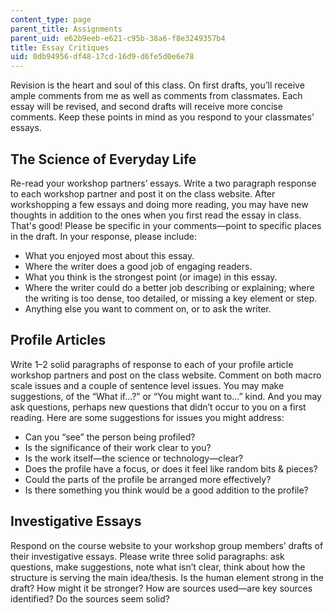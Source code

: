 ```yaml
---
content_type: page
parent_title: Assignments
parent_uid: e62b9eeb-e621-c95b-38a6-f8e3249357b4
title: Essay Critiques
uid: 0db94956-df48-17cd-16d9-d6fe5d0e6e78
---
```


Revision is the heart and soul of this class. On first drafts, you’ll receive ample comments from me as well as comments from classmates. Each essay will be revised, and second drafts will receive more concise comments. Keep these points in mind as you respond to your classmates' essays.

The Science of Everyday Life
----------------------------

Re-read your workshop partners’ essays. Write a two paragraph response to each workshop partner and post it on the class website. After workshopping a few essays and doing more reading, you may have new thoughts in addition to the ones when you first read the essay in class. That's good! Please be specific in your comments—point to specific places in the draft. In your response, please include:

*   What you enjoyed most about this essay.
*   Where the writer does a good job of engaging readers.
*   What you think is the strongest point (or image) in this essay.
*   Where the writer could do a better job describing or explaining; where the writing is too dense, too detailed, or missing a key element or step.
*   Anything else you want to comment on, or to ask the writer.

Profile Articles
----------------

Write 1–2 solid paragraphs of response to each of your profile article workshop partners and post on the class website. Comment on both macro scale issues and a couple of sentence level issues. You may make suggestions, of the “What if…?” or “You might want to…” kind. And you may ask questions, perhaps new questions that didn’t occur to you on a first reading. Here are some suggestions for issues you might address:

*   Can you “see” the person being profiled?
*   Is the significance of their work clear to you?
*   Is the work itself—the science or technology—clear?
*   Does the profile have a focus, or does it feel like random bits & pieces?
*   Could the parts of the profile be arranged more effectively?
*   Is there something you think would be a good addition to the profile?

Investigative Essays
--------------------

Respond on the course website to your workshop group members’ drafts of their investigative essays. Please write three solid paragraphs: ask questions, make suggestions, note what isn’t clear, think about how the structure is serving the main idea/thesis. Is the human element strong in the draft? How might it be stronger? How are sources used—are key sources identified? Do the sources seem solid?